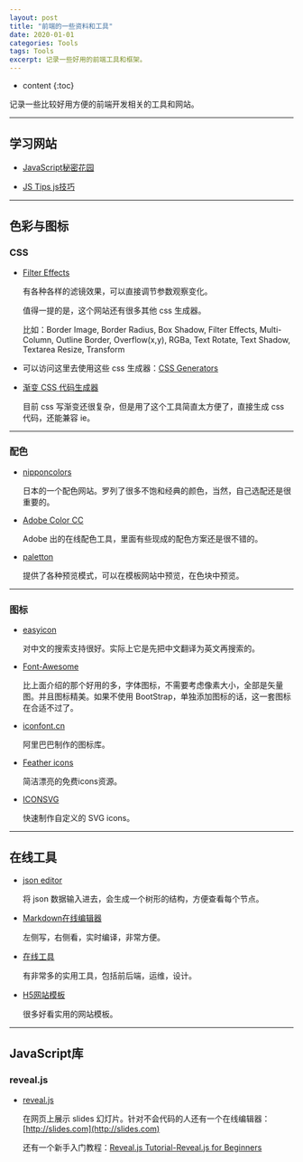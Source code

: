 ```yaml
---
layout: post
title: "前端的一些资料和工具"
date: 2020-01-01
categories: Tools
tags: Tools
excerpt: 记录一些好用的前端工具和框架。
---
```


- content
  {:toc}

记录一些比较好用方便的前端开发相关的工具和网站。

---

## 学习网站

- [JavaScript秘密花园](https://bonsaiden.github.io/JavaScript-Garden/zh/)

- [JS Tips js技巧](https://www.jstips.co/zh_CN/)

---

## 色彩与图标

### CSS

- [Filter Effects](http://www.cssreflex.com/css-generators/filter)

  有各种各样的滤镜效果，可以直接调节参数观察变化。

  值得一提的是，这个网站还有很多其他 css 生成器。

  比如：Border Image, Border Radius, Box Shadow, Filter Effects, Multi-Column, Outline Border, Overflow(x,y), RGBa, Text Rotate, Text Shadow, Textarea Resize, Transform

- 可以访问这里去使用这些 css 生成器：[CSS Generators](http://www.cssreflex.com/css-generators/)

- [渐变 CSS 代码生成器](http://www.colorzilla.com/gradient-editor/)

  目前 css 写渐变还很复杂，但是用了这个工具简直太方便了，直接生成 css 代码，还能兼容 ie。

---

### 配色

- [nipponcolors](http://nipponcolors.com/)

  日本的一个配色网站。罗列了很多不饱和经典的颜色，当然，自己选配还是很重要的。

- [Adobe Color CC](https://color.adobe.com/zh/explore/most-popular/?time=all)

  Adobe 出的在线配色工具，里面有些现成的配色方案还是很不错的。

- [paletton](http://paletton.com/)

  提供了各种预览模式，可以在模板网站中预览，在色块中预览。

---

### 图标

- [easyicon](http://www.easyicon.net/)

  对中文的搜索支持很好。实际上它是先把中文翻译为英文再搜索的。

- [Font-Awesome](http://fortawesome.github.io/Font-Awesome/icons/)

  比上面介绍的那个好用的多，字体图标，不需要考虑像素大小，全部是矢量图。并且图标精美。如果不使用 BootStrap，单独添加图标的话，这一套图标在合适不过了。

- [iconfont.cn](http://www.iconfont.cn/)

  阿里巴巴制作的图标库。

- [Feather icons](https://feathericons.com/)

  简洁漂亮的免费icons资源。

- [ICONSVG](https://iconsvg.xyz/)

  快速制作自定义的 SVG icons。

---


## 在线工具

- [json editor](http://braincast.nl/samples/jsoneditor/)

  将 json 数据输入进去，会生成一个树形的结构，方便查看每个节点。

- [Markdown在线编辑器](http://www.mdeditor.com/)

  左侧写，右侧看，实时编译，非常方便。

- [在线工具](https://tool.lu/nav/)

  有非常多的实用工具，包括前后端，运维，设计。

- [H5网站模板](https://html5up.net/)

  很多好看实用的网站模板。

---

## JavaScript库

### reveal.js

- [reveal.js](https://github.com/hakimel/reveal.js)

  在网页上展示 slides 幻灯片。针对不会代码的人还有一个在线编辑器：[http://slides.com](http://slides.com)

  还有一个新手入门教程：[Reveal.js Tutorial-Reveal.js for Beginners](http://htmlcheats.com/reveal-js/reveal-js-tutorial-reveal-js-for-beginners/)
